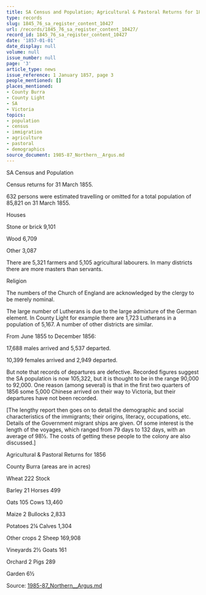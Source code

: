 ```yaml
---
title: SA Census and Population; Agricultural & Pastoral Returns for 1856
type: records
slug: 1845_76_sa_register_content_10427
url: /records/1845_76_sa_register_content_10427/
record_id: 1845_76_sa_register_content_10427
date: '1857-01-01'
date_display: null
volume: null
issue_number: null
page: '3'
article_type: news
issue_reference: 1 January 1857, page 3
people_mentioned: []
places_mentioned:
- County Burra
- County Light
- SA
- Victoria
topics:
- population
- census
- immigration
- agriculture
- pastoral
- demographics
source_document: 1985-87_Northern__Argus.md
---
```


SA Census and Population

Census returns for 31 March 1855.

632 persons were estimated travelling or omitted for a total population of 85,821 on 31 March 1855.

Houses

Stone or brick	9,101

Wood	6,709

Other	3,087

There are 5,321 farmers and 5,105 agricultural labourers.  In many districts there are more masters than servants.

Religion

The numbers of the Church of England are acknowledged by the clergy to be merely nominal.

The large number of Lutherans is due to the large admixture of the German element.  In County Light for example there are 1,723 Lutherans in a population of 5,167.  A number of other districts are similar.

From June 1855 to December 1856:

17,688 males arrived and 5,537 departed.

10,399 females arrived and 2,949 departed.

But note that records of departures are defective.  Recorded figures suggest the SA population is now 105,322, but it is thought to be in the range 90,000 to 92,000.  One reason (among several) is that in the first two quarters of 1856 some 5,000 Chinese arrived on their way to Victoria, but their departures have not been recorded.

[The lengthy report then goes on to detail the demographic and social characteristics of the immigrants; their origins, literacy, occupations, etc.  Details of the Government migrant ships are given.  Of some interest is the length of the voyages, which ranged from 79 days to 132 days, with an average of 98½.  The costs of getting these people to the colony are also discussed.]

Agricultural & Pastoral Returns for 1856

County Burra (areas are in acres)

Wheat	222	Stock

Barley	21	Horses	499

Oats	105	Cows	13,460

Maize	2	Bullocks	2,833

Potatoes 	2¼	Calves	1,304

Other crops	2	Sheep	169,908

Vineyards	2½	Goats	161

Orchard	2	Pigs	289

Garden 	6½

Source: [1985-87_Northern__Argus.md](/downloads/markdown/1985-87_Northern__Argus.md)
